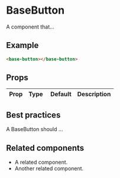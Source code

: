 # BaseButton

A component that...

## Example

```html
<base-button></base-button>
```

## Props

Prop | Type | Default | Description
--- | --- | --- | ---

## Best practices

A BaseButton should ...

## Related components

- A related component.
- Another related component.
